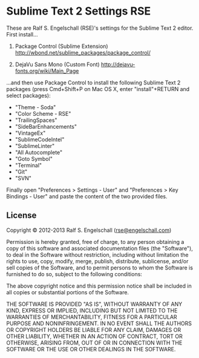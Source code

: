 
Sublime Text 2 Settings RSE
===========================

These are Ralf S. Engelschall (RSE)'s settings for the Sublime Text 2 editor.
First install...
 
1. Package Control (Sublime Extension)
   http://wbond.net/sublime_packages/package_control/

2. DejaVu Sans Mono (Custom Font)
   http://dejavu-fonts.org/wiki/Main_Page

...and then use Package Control to install the following Sublime Text
2 packages (press Cmd+Shift+P on Mac OS X, enter "install"+RETURN and
select packages):

- "Theme - Soda"
- "Color Scheme - RSE"
- "TrailingSpaces"
- "SideBarEnhancements"
- "VintageEx"
- "SublimeCodeIntel"
- "SublimeLinter"
- "All Autocomplete"
- "Goto Symbol"
- "Terminal"
- "Git"
- "SVN"

Finally open "Preferences > Settings - User" and "Preferences > Key
Bindings - User" and paste the content of the two provided files.

License
-------

Copyright &copy; 2012-2013 Ralf S. Engelschall (rse@engelschall.com)

Permission is hereby granted, free of charge, to any person obtaining
a copy of this software and associated documentation files (the
"Software"), to deal in the Software without restriction, including
without limitation the rights to use, copy, modify, merge, publish,
distribute, sublicense, and/or sell copies of the Software, and to
permit persons to whom the Software is furnished to do so, subject to
the following conditions:

The above copyright notice and this permission notice shall be included
in all copies or substantial portions of the Software.

THE SOFTWARE IS PROVIDED "AS IS", WITHOUT WARRANTY OF ANY KIND,
EXPRESS OR IMPLIED, INCLUDING BUT NOT LIMITED TO THE WARRANTIES OF
MERCHANTABILITY, FITNESS FOR A PARTICULAR PURPOSE AND NONINFRINGEMENT.
IN NO EVENT SHALL THE AUTHORS OR COPYRIGHT HOLDERS BE LIABLE FOR ANY
CLAIM, DAMAGES OR OTHER LIABILITY, WHETHER IN AN ACTION OF CONTRACT,
TORT OR OTHERWISE, ARISING FROM, OUT OF OR IN CONNECTION WITH THE
SOFTWARE OR THE USE OR OTHER DEALINGS IN THE SOFTWARE.

